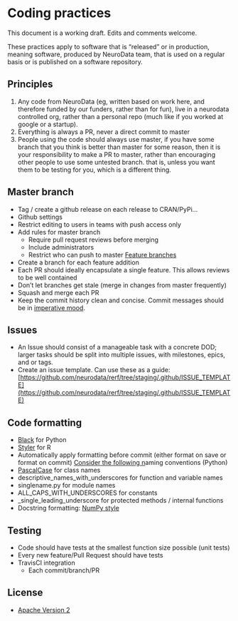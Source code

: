# Coding practices

This document is a working draft.  Edits and comments welcome.

These practices apply to software that is “released” or in production, meaning software, produced by NeuroData team, that is used on a regular basis or is published on a software repository.

## Principles

1. Any code from NeuroData (eg, written based on work here, and therefore funded by our funders, rather than for fun), live in a neurodata controlled org, rather than a personal repo (much like if you worked at google or a startup).
2. Everything is always a PR, never a direct commit to master
3. People using the code should always use master, if you have some branch that you think is better than master for some reason, then it is your responsibility to make a PR to master, rather than encouraging other people to use some untested branch. that is, unless you want them to be testing for you, which is a different thing.

## Master branch

*   Tag / create a github release on each release to CRAN/PyPi…
*   Github settings
*   Restrict editing to users in teams with push access only 
*   Add rules for master branch
    *   Require pull request reviews before merging 
    *   Include administrators 
    *   Restrict who can push to master
[Feature branches](https://www.atlassian.com/git/tutorials/comparing-workflows/feature-branch-workflow)
*   Create a branch for each feature addition
*   Each PR should ideally encapsulate a single feature.  This allows reviews to be well contained
*   Don’t let branches get stale (merge in changes from master frequently)
*   Squash and merge each PR
*   Keep the commit history clean and concise. Commit messages should be in [imperative mood](https://chris.beams.io/posts/git-commit/).

## Issues
*   An Issue should consist of a manageable task with a concrete DOD; larger tasks should be split into multiple issues, with milestones, epics, and or tags.
*   Create an issue template.  Can use these as a guide: [https://github.com/neurodata/rerf/tree/staging/.github/ISSUE_TEMPLATE](https://github.com/neurodata/rerf/tree/staging/.github/ISSUE_TEMPLATE)

## Code formatting
*   [Black](https://github.com/ambv/black) for Python
*   [Styler](https://github.com/r-lib/styler) for R
*   Automatically apply formatting before commit (either format on save or format on commit)
[Consider the following n](https://www.python.org/dev/peps/pep-0020/)aming conventions (Python)
*   [PascalCase](http://wiki.c2.com/?PascalCase) for class names
*   descriptive_names_with_underscores for function and variable names
*   singlename.py for module names
*   ALL_CAPS_WITH_UNDERSCORES for constants
*   _single_leading_underscore for protected methods / internal functions
*   Docstring formatting: [NumPy style](https://sphinxcontrib-napoleon.readthedocs.io/en/latest/example_numpy.html)

## Testing
*   Code should have tests at the smallest function size possible (unit tests)
*   Every new feature/Pull Request should have tests
*   TravisCI integration
    *   Each commit/branch/PR

## License
*   [Apache Version 2](https://www.apache.org/licenses/LICENSE-2.0.txt)
